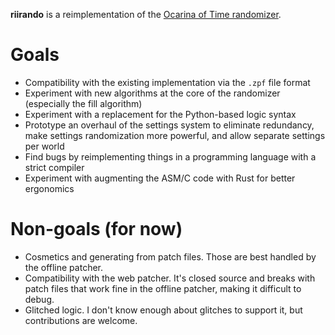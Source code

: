 **riirando** is a reimplementation of the [Ocarina of Time randomizer](https://github.com/OoTRandomizer/OoT-Randomizer).

# Goals

* Compatibility with the existing implementation via the `.zpf` file format
* Experiment with new algorithms at the core of the randomizer (especially the fill algorithm)
* Experiment with a replacement for the Python-based logic syntax
* Prototype an overhaul of the settings system to eliminate redundancy, make settings randomization more powerful, and allow separate settings per world
* Find bugs by reimplementing things in a programming language with a strict compiler
* Experiment with augmenting the ASM/C code with Rust for better ergonomics

# Non-goals (for now)

* Cosmetics and generating from patch files. Those are best handled by the offline patcher.
* Compatibility with the web patcher. It's closed source and breaks with patch files that work fine in the offline patcher, making it difficult to debug.
* Glitched logic. I don't know enough about glitches to support it, but contributions are welcome.
